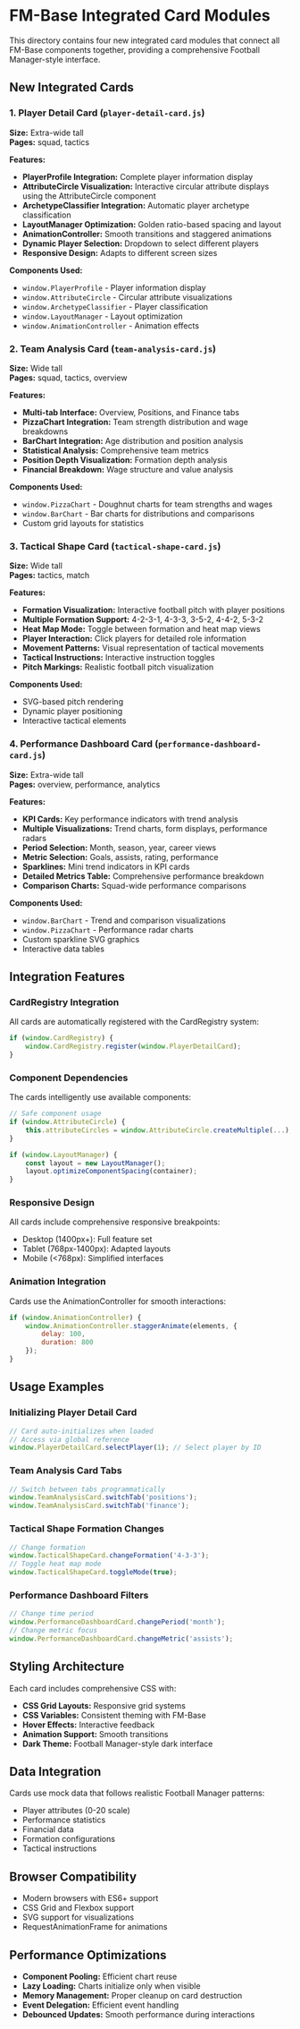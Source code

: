 # FM-Base Integrated Card Modules

This directory contains four new integrated card modules that connect all FM-Base components together, providing a comprehensive Football Manager-style interface.

## New Integrated Cards

### 1. Player Detail Card (`player-detail-card.js`)
**Size:** Extra-wide tall  
**Pages:** squad, tactics

**Features:**
- **PlayerProfile Integration:** Complete player information display
- **AttributeCircle Visualization:** Interactive circular attribute displays using the AttributeCircle component
- **ArchetypeClassifier Integration:** Automatic player archetype classification
- **LayoutManager Optimization:** Golden ratio-based spacing and layout
- **AnimationController:** Smooth transitions and staggered animations
- **Dynamic Player Selection:** Dropdown to select different players
- **Responsive Design:** Adapts to different screen sizes

**Components Used:**
- `window.PlayerProfile` - Player information display
- `window.AttributeCircle` - Circular attribute visualizations
- `window.ArchetypeClassifier` - Player classification
- `window.LayoutManager` - Layout optimization
- `window.AnimationController` - Animation effects

### 2. Team Analysis Card (`team-analysis-card.js`)
**Size:** Wide tall  
**Pages:** squad, tactics, overview

**Features:**
- **Multi-tab Interface:** Overview, Positions, and Finance tabs
- **PizzaChart Integration:** Team strength distribution and wage breakdowns
- **BarChart Integration:** Age distribution and position analysis
- **Statistical Analysis:** Comprehensive team metrics
- **Position Depth Visualization:** Formation depth analysis
- **Financial Breakdown:** Wage structure and value analysis

**Components Used:**
- `window.PizzaChart` - Doughnut charts for team strengths and wages
- `window.BarChart` - Bar charts for distributions and comparisons
- Custom grid layouts for statistics

### 3. Tactical Shape Card (`tactical-shape-card.js`)
**Size:** Wide tall  
**Pages:** tactics, match

**Features:**
- **Formation Visualization:** Interactive football pitch with player positions
- **Multiple Formation Support:** 4-2-3-1, 4-3-3, 3-5-2, 4-4-2, 5-3-2
- **Heat Map Mode:** Toggle between formation and heat map views
- **Player Interaction:** Click players for detailed role information
- **Movement Patterns:** Visual representation of tactical movements
- **Tactical Instructions:** Interactive instruction toggles
- **Pitch Markings:** Realistic football pitch visualization

**Components Used:**
- SVG-based pitch rendering
- Dynamic player positioning
- Interactive tactical elements

### 4. Performance Dashboard Card (`performance-dashboard-card.js`)
**Size:** Extra-wide tall  
**Pages:** overview, performance, analytics

**Features:**
- **KPI Cards:** Key performance indicators with trend analysis
- **Multiple Visualizations:** Trend charts, form displays, performance radars
- **Period Selection:** Month, season, year, career views
- **Metric Selection:** Goals, assists, rating, performance
- **Sparklines:** Mini trend indicators in KPI cards
- **Detailed Metrics Table:** Comprehensive performance breakdown
- **Comparison Charts:** Squad-wide performance comparisons

**Components Used:**
- `window.BarChart` - Trend and comparison visualizations
- `window.PizzaChart` - Performance radar charts
- Custom sparkline SVG graphics
- Interactive data tables

## Integration Features

### CardRegistry Integration
All cards are automatically registered with the CardRegistry system:
```javascript
if (window.CardRegistry) {
    window.CardRegistry.register(window.PlayerDetailCard);
}
```

### Component Dependencies
The cards intelligently use available components:
```javascript
// Safe component usage
if (window.AttributeCircle) {
    this.attributeCircles = window.AttributeCircle.createMultiple(...);
}

if (window.LayoutManager) {
    const layout = new LayoutManager();
    layout.optimizeComponentSpacing(container);
}
```

### Responsive Design
All cards include comprehensive responsive breakpoints:
- Desktop (1400px+): Full feature set
- Tablet (768px-1400px): Adapted layouts
- Mobile (<768px): Simplified interfaces

### Animation Integration
Cards use the AnimationController for smooth interactions:
```javascript
if (window.AnimationController) {
    window.AnimationController.staggerAnimate(elements, {
        delay: 100,
        duration: 800
    });
}
```

## Usage Examples

### Initializing Player Detail Card
```javascript
// Card auto-initializes when loaded
// Access via global reference
window.PlayerDetailCard.selectPlayer(1); // Select player by ID
```

### Team Analysis Card Tabs
```javascript
// Switch between tabs programmatically
window.TeamAnalysisCard.switchTab('positions');
window.TeamAnalysisCard.switchTab('finance');
```

### Tactical Shape Formation Changes
```javascript
// Change formation
window.TacticalShapeCard.changeFormation('4-3-3');
// Toggle heat map mode
window.TacticalShapeCard.toggleMode(true);
```

### Performance Dashboard Filters
```javascript
// Change time period
window.PerformanceDashboardCard.changePeriod('month');
// Change metric focus
window.PerformanceDashboardCard.changeMetric('assists');
```

## Styling Architecture

Each card includes comprehensive CSS with:
- **CSS Grid Layouts:** Responsive grid systems
- **CSS Variables:** Consistent theming with FM-Base
- **Hover Effects:** Interactive feedback
- **Animation Support:** Smooth transitions
- **Dark Theme:** Football Manager-style dark interface

## Data Integration

Cards use mock data that follows realistic Football Manager patterns:
- Player attributes (0-20 scale)
- Performance statistics
- Financial data
- Formation configurations
- Tactical instructions

## Browser Compatibility

- Modern browsers with ES6+ support
- CSS Grid and Flexbox support
- SVG support for visualizations
- RequestAnimationFrame for animations

## Performance Optimizations

- **Component Pooling:** Efficient chart reuse
- **Lazy Loading:** Charts initialize only when visible
- **Memory Management:** Proper cleanup on card destruction
- **Event Delegation:** Efficient event handling
- **Debounced Updates:** Smooth performance during interactions